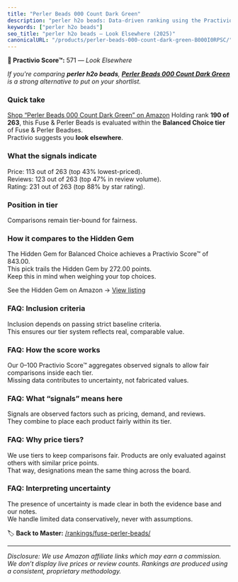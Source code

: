 ```yaml
---
title: "Perler Beads 000 Count Dark Green"
description: "perler h2o beads: Data-driven ranking using the Practivio Score™. Positioned by quality, value, demand, findability, momentum."
keywords: ["perler h2o beads"]
seo_title: "perler h2o beads — Look Elsewhere (2025)"
canonicalURL: "/products/perler-beads-000-count-dark-green-B000I0RPSC/"
---
```


**🚫 Practivio Score™:** 571 — _Look Elsewhere_


*If you're comparing **perler h2o beads**, **[Perler Beads 000 Count Dark Green](https://www.amazon.com/dp/B000I0RPSC?tag=practivio-20)** is a strong alternative to put on your shortlist.*
### Quick take
[Shop “Perler Beads 000 Count Dark Green” on Amazon](https://www.amazon.com/dp/B000I0RPSC?tag=practivio-20)
Holding rank **190 of 263**, this Fuse & Perler Beads is evaluated within the **Balanced Choice tier** of Fuse & Perler Beadses.  
Practivio suggests you **look elsewhere**.

### What the signals indicate
Price: 113 out of 263 (top 43% lowest-priced).  
Reviews: 123 out of 263 (top 47% in review volume).  
Rating: 231 out of 263 (top 88% by star rating).  

### Position in tier
Comparisons remain tier-bound for fairness.

### How it compares to the Hidden Gem
The Hidden Gem for Balanced Choice achieves a Practivio Score™ of 843.00.  
This pick trails the Hidden Gem by 272.00 points.  
Keep this in mind when weighing your top choices.  

See the Hidden Gem on Amazon → [View listing](https://www.amazon.com/dp/B013TS50NQ?tag=practivio-20)

### FAQ: Inclusion criteria
Inclusion depends on passing strict baseline criteria.  
This ensures our tier system reflects real, comparable value.

### FAQ: How the score works
Our 0–100 Practivio Score™ aggregates observed signals to allow fair comparisons inside each tier.  
Missing data contributes to uncertainty, not fabricated values.

### FAQ: What “signals” means here
Signals are observed factors such as pricing, demand, and reviews.  
They combine to place each product fairly within its tier.

### FAQ: Why price tiers?
We use tiers to keep comparisons fair. Products are only evaluated against others with similar price points.  
That way, designations mean the same thing across the board.

### FAQ: Interpreting uncertainty
The presence of uncertainty is made clear in both the evidence base and our notes.  
We handle limited data conservatively, never with assumptions.


🏷️ **Back to Master:** [/rankings/fuse-perler-beads/](/rankings/fuse-perler-beads/)

---
_Disclosure: We use Amazon affiliate links which may earn a commission. We don’t display live prices or review counts. Rankings are produced using a consistent, proprietary methodology._
